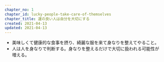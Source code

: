 ```yaml
---
chapter_no: 1
chapter_id: lucky-people-take-care-of-themselves
chapter_title: 運の良い人は自分を大切にする
created: 2021-04-13
updated: 2021-04-13
---
```

- 美味しくて健康的な食事を摂り、綺麗な服を来て身なりを整えてやること。
- 人は人を身なりで判断する。身なりを整えるだけで大切に扱われる可能性が増える。
